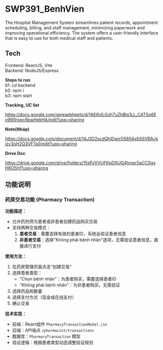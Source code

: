 # SWP391_BenhVien

The Hospital Management System streamlines patient records, appointment scheduling, billing, and staff management, minimizing paperwork and improving operational efficiency. The system offers a user-friendly interface that is easy to use for both medical staff and patients.

## Tech

Frontend: ReactJS, Vite <br>
Backend: NodeJS/Express

**Steps to run** <br>
b1: cd backend <br>
b2: npm i <br>
b3: npm start

**Tracking, UC list**

https://docs.google.com/spreadsheets/d/1AE6vILGzh7uZhBts1LL_CATSo6Ex995hsec6bwHekHA/edit?usp=sharing

**Note(Nháp)**

https://docs.google.com/document/d/1AJ3D2scdQhiDwirO585AxE6SVBAJsizy3oH2Q3VF7a0/edit?usp=sharing

**Drive Doc**

https://drive.google.com/drive/folders/15sPJVVUFKpDXUQ4hnqc5aCCSgxHKO5hf?usp=sharing

## 功能说明

### 药房交易功能 (Pharmacy Transaction)

**功能描述：**
- 允许药剂师为患者或非患者创建药品购买交易
- 支持两种交易模式：
  1. **患者交易**：需要选择有效的患者ID，系统会验证患者信息
  2. **非患者交易**：选择"Không phải bệnh nhân"选项，无需验证患者信息，直接进行支付

**使用方法：**
1. 在药房管理页面点击"创建交易"
2. 选择患者类型：
   - "Chọn bệnh nhân"：为患者购买，需要选择患者ID
   - "Không phải bệnh nhân"：为非患者购买，无需验证
3. 选择药品和数量
4. 选择支付方式（现金或在线支付）
5. 确认交易

**技术实现：**
- 前端：React组件 `PharmacyTransactionModal.jsx`
- 后端：API端点 `/pharmacist/transactions`
- 数据库：`PharmacyTransaction` 模型
- 验证逻辑：根据患者类型动态调整验证规则
